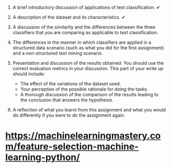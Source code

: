 1. A brief introductory discussion of applications of text classification. ✔
2. A description of the dataset and its characteristics. ✔
3. A discussion of the similarity and the differences between the three classifiers that you are comparing as applicable to text classification. 
4. The differences in the manner in which classifiers are applied in a structured data scenario (such as what you did for the first assignment) and a non-structured text mining scenario.
5. Presentation and discussion of the results obtained.  You should use the correct evaluation metrics in your discussion.  This part of your write up should include:
    * The effect of the variations of the dataset used.
    * Your perception of the possible rationale for doing the tasks.
    *  A thorough discussion of the comparison of the results leading to the conclusion that answers the hypothesis.

6. A reflection of what you learnt from this assignment and what you would do differently if you were to do the assignment again. 

# https://machinelearningmastery.com/feature-selection-machine-learning-python/